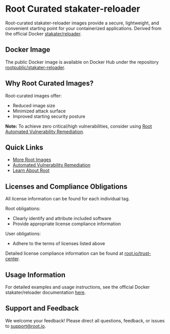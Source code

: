 # Root Curated stakater-reloader

Root-curated stakater-reloader images provide a secure, lightweight, and convenient starting point for your containerized applications. Derived from the official Docker [stakater/reloader](https://hub.docker.com/r/stakater/reloader).

## Docker Image
The public Docker image is available on Docker Hub under the repository [rootpublic/stakater-reloader](https://hub.docker.com/r/rootpublic/stakater-reloader).

## Why Root Curated Images?
Root-curated images offer:
- Reduced image size
- Minimized attack surface
- Improved starting security posture

**Note:** To achieve zero critical/high vulnerabilities, consider using [Root Automated Vulnerability Remediation](https://app.root.io).

## Quick Links
- [More Root Images](https://images.root.io)
- [Automated Vulnerability Remediation](https://app.root.io)
- [Learn About Root](https://www.root.io)

## Licenses and Compliance Obligations
All license information can be found for each individual tag.

Root obligations:
- Clearly identify and attribute included software
- Provide appropriate license compliance information

User obligations:
- Adhere to the terms of licenses listed above

Detailed license compliance information can be found at [root.io/trust-center](https://root.io/trust-center).

## Usage Information
For detailed examples and usage instructions, see the official Docker stakater/reloader documentation [here](https://hub.docker.com/r/stakater/reloader).

## Support and Feedback
We welcome your feedback! Please direct all questions, feedback, or issues to [support@root.io](mailto:support@root.io).